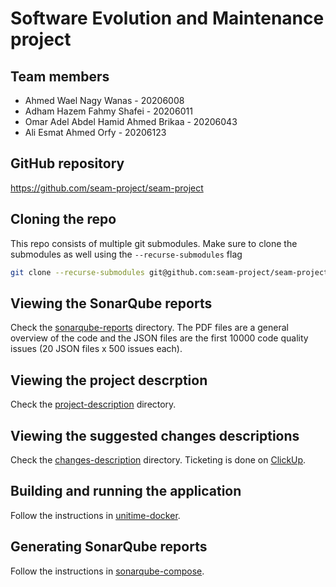 # Software Evolution and Maintenance project

## Team members

- Ahmed Wael Nagy Wanas - 20206008
- Adham Hazem Fahmy Shafei - 20206011
- Omar Adel Abdel Hamid Ahmed Brikaa - 20206043
- Ali Esmat Ahmed Orfy - 20206123

## GitHub repository

https://github.com/seam-project/seam-project

## Cloning the repo

This repo consists of multiple git submodules.
Make sure to clone the submodules as well using the `--recurse-submodules` flag

```bash
git clone --recurse-submodules git@github.com:seam-project/seam-project.git
```

## Viewing the SonarQube reports

Check the [sonarqube-reports](./sonarqube-reports/) directory.
The PDF files are a general overview of the code and the JSON files are the first 10000 code quality issues
(20 JSON files x 500 issues each).

## Viewing the project descrption

Check the [project-description](./project-description/) directory.

## Viewing the suggested changes descriptions

Check the [changes-description](./changes-description/) directory.
Ticketing is done on [ClickUp](https://sharing.clickup.com/9009133533/l/h/8cfrxyx-300/e42d30a50b342ea).

## Building and running the application

Follow the instructions in [unitime-docker](https://github.com/seam-project/unitime-docker).

## Generating SonarQube reports

Follow the instructions in [sonarqube-compose](https://github.com/seam-project/sonarqube-compose).
